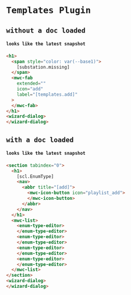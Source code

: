 # `Templates Plugin`

## `without a doc loaded`

####   `looks like the latest snapshot`

```html
<h1>
  <span style="color: var(--base1)">
    [substation.missing]
  </span>
  <mwc-fab
    extended=""
    icon="add"
    label="[templates.add]"
  >
  </mwc-fab>
</h1>
<wizard-dialog>
</wizard-dialog>

```

## `with a doc loaded`

####   `looks like the latest snapshot`

```html
<section tabindex="0">
  <h1>
    [scl.EnumType]
    <nav>
      <abbr title="[add]">
        <mwc-icon-button icon="playlist_add">
        </mwc-icon-button>
      </abbr>
    </nav>
  </h1>
  <mwc-list>
    <enum-type-editor>
    </enum-type-editor>
    <enum-type-editor>
    </enum-type-editor>
    <enum-type-editor>
    </enum-type-editor>
    <enum-type-editor>
    </enum-type-editor>
  </mwc-list>
</section>
<wizard-dialog>
</wizard-dialog>

```

